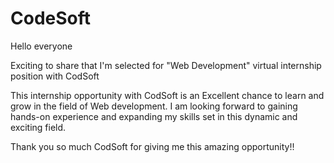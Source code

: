 # CodeSoft
Hello everyone

Exciting to share that I'm selected for "Web Development" virtual internship position with CodSoft

This internship opportunity with CodSoft is an Excellent chance to learn and grow in the field of Web development. I am looking forward to gaining hands-on experience and expanding my skills set in this dynamic and exciting field.

Thank you so much CodSoft for giving me this amazing opportunity!!
